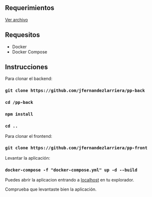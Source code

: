 ## Requerimientos
[Ver archivo](https://github.com/jfernandezlarriera/pp/blob/master/Full_Stack_MEAN.pdf)

## Requesitos

* Docker
* Docker Compose



## Instrucciones

Para clonar el backend:

### `git clone https://github.com/jfernandezlarriera/pp-back`

### `cd /pp-back`
### `npm install`
### `cd ..`

Para clonar el frontend:

### `git clone https://github.com/jfernandezlarriera/pp-front`

Levantar la aplicación:

### `docker-compose -f "docker-compose.yml" up -d --build`

Puedes abrir la aplicacion entrando a [localhost](http://localhost) en tu explorador.

Comprueba que levantaste bien la aplicación.
